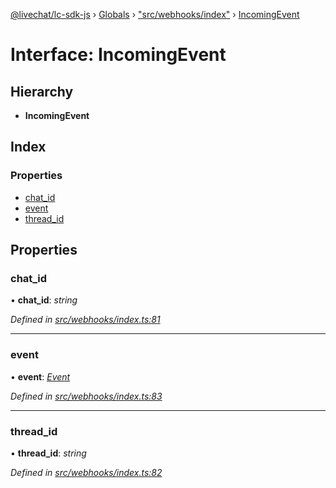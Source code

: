 [@livechat/lc-sdk-js](../README.md) › [Globals](../globals.md) › ["src/webhooks/index"](../modules/_src_webhooks_index_.md) › [IncomingEvent](_src_webhooks_index_.incomingevent.md)

# Interface: IncomingEvent

## Hierarchy

* **IncomingEvent**

## Index

### Properties

* [chat_id](_src_webhooks_index_.incomingevent.md#chat_id)
* [event](_src_webhooks_index_.incomingevent.md#event)
* [thread_id](_src_webhooks_index_.incomingevent.md#thread_id)

## Properties

###  chat_id

• **chat_id**: *string*

*Defined in [src/webhooks/index.ts:81](https://github.com/livechat/lc-sdk-js/blob/de56f05/src/webhooks/index.ts#L81)*

___

###  event

• **event**: *[Event](../modules/_src_objects_index_.md#event)*

*Defined in [src/webhooks/index.ts:83](https://github.com/livechat/lc-sdk-js/blob/de56f05/src/webhooks/index.ts#L83)*

___

###  thread_id

• **thread_id**: *string*

*Defined in [src/webhooks/index.ts:82](https://github.com/livechat/lc-sdk-js/blob/de56f05/src/webhooks/index.ts#L82)*
